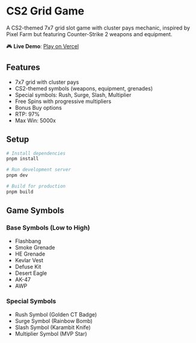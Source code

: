 # CS2 Grid Game

A CS2-themed 7x7 grid slot game with cluster pays mechanic, inspired by Pixel Farm but featuring Counter-Strike 2 weapons and equipment.

🎮 **Live Demo**: [Play on Vercel](https://cs2-grid-game.vercel.app)

## Features

- 7x7 grid with cluster pays
- CS2-themed symbols (weapons, equipment, grenades)
- Special symbols: Rush, Surge, Slash, Multiplier
- Free Spins with progressive multipliers
- Bonus Buy options
- RTP: 97%
- Max Win: 5000x

## Setup

```bash
# Install dependencies
pnpm install

# Run development server
pnpm dev

# Build for production
pnpm build
```

## Game Symbols

### Base Symbols (Low to High)
- Flashbang
- Smoke Grenade
- HE Grenade
- Kevlar Vest
- Defuse Kit
- Desert Eagle
- AK-47
- AWP

### Special Symbols
- Rush Symbol (Golden CT Badge)
- Surge Symbol (Rainbow Bomb)
- Slash Symbol (Karambit Knife)
- Multiplier Symbol (MVP Star)